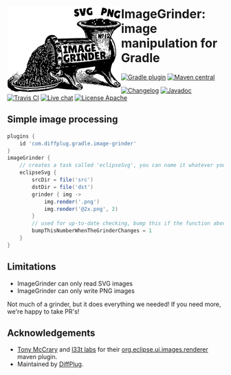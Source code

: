 # <img align="left" src="images/image-grinder.png">ImageGrinder:<br>image manipulation for Gradle

<!---freshmark shields
output = [
	link(shield('Gradle plugin', 'plugins.gradle.org', 'com.diffplug.gradle.image-grinder', 'blue'), 'https://plugins.gradle.org/plugin/com.diffplug.gradle.spotless'),
	link(shield('Maven central', 'mavencentral', 'com.diffplug.gradle:image-grinder', 'blue'), 'http://search.maven.org/#search%7Cgav%7C1%7Cg%3A%22com.diffplug.gradle%22%20AND%20a%3A%22image-grinder%22'),
	'',
	link(shield('Changelog', 'changelog', '{{version}}', 'brightgreen'), 'CHANGES.md'),
	link(shield('Javadoc', 'javadoc', '{{stable}}', 'brightgreen'), 'https://{{org}}.github.io/{{name}}/javadoc/{{stable}}/'),
	link(image('Travis CI', 'https://travis-ci.org/{{org}}/{{name}}.svg?branch=master'), 'https://travis-ci.org/{{org}}/{{name}}'),
	link(shield('Live chat', 'gitter', 'chat', 'brightgreen'), 'https://gitter.im/{{org}}/{{name}}'),
	link(shield('License Apache', 'license', 'apache', 'brightgreen'), 'https://tldrlegal.com/license/apache-license-2.0-(apache-2.0)')
	].join('\n');
-->
[![Gradle plugin](https://img.shields.io/badge/plugins.gradle.org-com.diffplug.gradle.image--grinder-blue.svg)](https://plugins.gradle.org/plugin/com.diffplug.gradle.spotless)
[![Maven central](https://img.shields.io/badge/mavencentral-com.diffplug.gradle%3Aimage--grinder-blue.svg)](http://search.maven.org/#search%7Cgav%7C1%7Cg%3A%22com.diffplug.gradle%22%20AND%20a%3A%22image-grinder%22)

[![Changelog](https://img.shields.io/badge/changelog-1.0.0--SNAPSHOT-brightgreen.svg)](CHANGES.md)
[![Javadoc](https://img.shields.io/badge/javadoc-0.0.1-brightgreen.svg)](https://diffplug.github.io/image-grinder/javadoc/0.0.1/)
[![Travis CI](https://travis-ci.org/diffplug/image-grinder.svg?branch=master)](https://travis-ci.org/diffplug/image-grinder)
[![Live chat](https://img.shields.io/badge/gitter-chat-brightgreen.svg)](https://gitter.im/diffplug/image-grinder)
[![License Apache](https://img.shields.io/badge/license-apache-brightgreen.svg)](https://tldrlegal.com/license/apache-license-2.0-(apache-2.0))
<!---freshmark /shields -->

<!---freshmark javadoc
output = prefixDelimiterReplace(input, 'https://{{org}}.github.io/{{name}}/javadoc/', '/', stable);
-->

## Simple image processing

```groovy
plugins {
	id 'com.diffplug.gradle.image-grinder'
}
imageGrinder {
	// creates a task called 'eclipseSvg', you can name it whatever you want
	eclipseSvg {
		srcDir = file('src')
		dstDir = file('dst')
		grinder { img ->
			img.render('.png')
			img.render('@2x.png', 2)
		}
		// used for up-to-date checking, bump this if the function above changes
		bumpThisNumberWhenTheGrinderChanges = 1
	}
}
```

## Limitations

- ImageGrinder can only read SVG images
- ImageGrinder can only write PNG images

Not much of a grinder, but it does everything we needed!  If you need more, we're happy to take PR's!

<!---freshmark /javadoc -->

## Acknowledgements

* [Tony McCrary](https://github.com/enleeten) and [l33t labs](http://www.l33tlabs.com/) for their [org.eclipse.ui.images.renderer](https://github.com/tomsontom/org.eclipse.ui-split/tree/0402ebd10a57f9c2ca5cd2da3479470f98f70973/bundles/org.eclipse.ui.images.renderer) maven plugin.
* Maintained by [DiffPlug](https://www.diffplug.com/).
